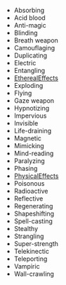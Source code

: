 * Absorbing
* Acid blood
* Anti-magic
* Blinding
* Breath weapon
* Camouflaging
* Duplicating
* Electric
* Entangling
* [EtherealEffects](Magic/EtherealEffects)
* Exploding
* Flying
* Gaze weapon
* Hypnotizing
* Impervious
* Invisible
* Life-draining
* Magnetic
* Mimicking
* Mind-reading
* Paralyzing
* Phasing
* [PhysicalEffects](Magic/PhysicalEffects)
* Poisonous
* Radioactive
* Reflective
* Regenerating
* Shapeshifting
* Spell-casting
* Stealthy
* Strangling
* Super-strength
* Telekinectic
* Teleporting
* Vampiric
* Wall-crawling